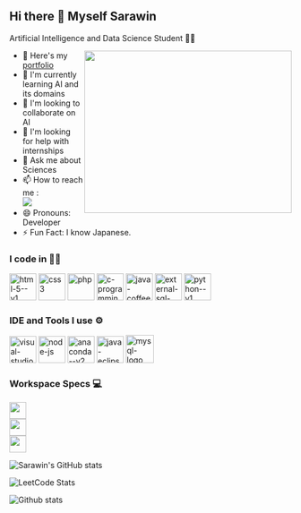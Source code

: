 ## Hi there 👋 Myself Sarawin

Artificial Intelligence and Data Science Student 👨‍🎓


<img align="right" width="370" height="290" src="https://cdn.dribbble.com/users/730703/screenshots/6581243/avento.gif">

- 🔭 Here's my [portfolio](https://sarawin.web.app/)
- 🌱 I'm currently learning AI and its domains
- 🤝 I'm looking to collaborate on AI
- 🤔 I'm looking for help with internships
- 💬 Ask me about Sciences
- 📫 How to reach me :
  <br />   [<img src="https://img.shields.io/badge/LinkedIn-0077B5?style=for-the-badge&logo=linkedin&logoColor=white" />](https://www.linkedin.com/in/connect-with-sarawin07)
- 😄 Pronouns: Developer 
- ⚡ Fun Fact: I know Japanese.


 ### I code in 👨‍💻
  <img width="48" height="48" src="https://img.icons8.com/color/48/html-5--v1.png" alt="html-5--v1"/> <img width="48" height="48" src="https://img.icons8.com/color/48/css3.png" alt="css3"/> <img width="48" height="48" src="https://img.icons8.com/papercut/60/php.png" alt="php"/> <img width="48" height="48" src="https://img.icons8.com/color/48/c-programming.png" alt="c-programming"/> <img width="48" height="48" src="https://img.icons8.com/color/48/java-coffee-cup-logo--v1.png" alt="java-coffee-cup-logo--v1"/> <img width="48" height="48" src="https://img.icons8.com/external-soft-fill-juicy-fish/60/external-sql-coding-and-development-soft-fill-soft-fill-juicy-fish.png" alt="external-sql-coding-and-development-soft-fill-soft-fill-juicy-fish"/> <img width="48" height="48" src="https://img.icons8.com/color/48/python--v1.png" alt="python--v1"/>
  

  ### IDE and Tools I use ⚙️
  <img width="48" height="48" src="https://img.icons8.com/color/48/visual-studio-code-2019.png" alt="visual-studio-code-2019"/> <img width="48" height="48" src="https://img.icons8.com/fluency/48/node-js.png" alt="node-js"/> <img width="48" height="48" src="https://img.icons8.com/fluency/48/anaconda--v2.png" alt="anaconda--v2"/>  <img width="48" height="48" src="https://img.icons8.com/officexs/48/java-eclipse.png" alt="java-eclipse"/> <img width="50" height="50" src="https://img.icons8.com/color/48/mysql-logo.png" alt="mysql-logo"/>
  
  ### Workspace Specs 💻
  <img height="30" src="https://img.shields.io/badge/Lenovo-Ideapad_3_Gaming-ED1C24?style=for-the-badge&logo=lenovo&logoColor=white"/> <br> <img height="30" src="https://img.shields.io/badge/NVIDIA-GTX1650-76B900?style=for-the-badge&logo=nvidia&logoColor=white"/> <br> <img height="30" src="https://img.shields.io/badge/Intel-core_i5-ED1C24?style=for-the-badge&logo=intel&logoColor=white"/> <br />

  ![Sarawin's GitHub stats](https://github-readme-stats.vercel.app/api?username=Srksarawin&theme=dark&show_icons=true&&hide=issues,contribs)  

  ![LeetCode Stats](https://leetcard.jacoblin.cool/srksarawin?theme=dark&font=Baloo%202&ext=activity)
 
  ![Github stats](https://github-readme-activity-graph.vercel.app/graph?username=srksarawin&bg_color=000000&color=ffffff&line=00ff2a&point=ffffff&area=true&hide_border=true)





  
  
